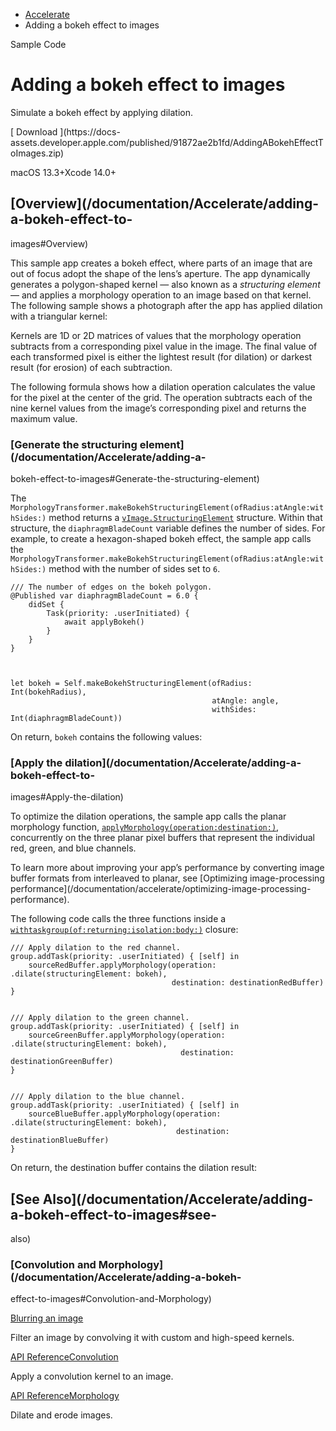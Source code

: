   * [ Accelerate ](/documentation/accelerate)
  * Adding a bokeh effect to images 

Sample Code

# Adding a bokeh effect to images

Simulate a bokeh effect by applying dilation.

[ Download ](https://docs-
assets.developer.apple.com/published/91872ae2b1fd/AddingABokehEffectToImages.zip)

macOS 13.3+Xcode 14.0+

## [Overview](/documentation/Accelerate/adding-a-bokeh-effect-to-
images#Overview)

This sample app creates a bokeh effect, where parts of an image that are out
of focus adopt the shape of the lens’s aperture. The app dynamically generates
a polygon-shaped kernel — also known as a _structuring element_ — and applies
a morphology operation to an image based on that kernel. The following sample
shows a photograph after the app has applied dilation with a triangular
kernel:

Kernels are 1D or 2D matrices of values that the morphology operation
subtracts from a corresponding pixel value in the image. The final value of
each transformed pixel is either the lightest result (for dilation) or darkest
result (for erosion) of each subtraction.

The following formula shows how a dilation operation calculates the value for
the pixel at the center of the grid. The operation subtracts each of the nine
kernel values from the image’s corresponding pixel and returns the maximum
value.

### [Generate the structuring element](/documentation/Accelerate/adding-a-
bokeh-effect-to-images#Generate-the-structuring-element)

The
`MorphologyTransformer.makeBokehStructuringElement(ofRadius:atAngle:withSides:)`
method returns a
[`vImage.StructuringElement`](/documentation/accelerate/vimage/structuringelement)
structure. Within that structure, the `diaphragmBladeCount` variable defines
the number of sides. For example, to create a hexagon-shaped bokeh effect, the
sample app calls the
`MorphologyTransformer.makeBokehStructuringElement(ofRadius:atAngle:withSides:)`
method with the number of sides set to `6`.

    
    
    /// The number of edges on the bokeh polygon.
    @Published var diaphragmBladeCount = 6.0 {
        didSet {
            Task(priority: .userInitiated) {
                await applyBokeh()
            }
        }
    }
    
    
    
    let bokeh = Self.makeBokehStructuringElement(ofRadius: Int(bokehRadius),
                                                 atAngle: angle,
                                                 withSides: Int(diaphragmBladeCount))
    

On return, `bokeh` contains the following values:

### [Apply the dilation](/documentation/Accelerate/adding-a-bokeh-effect-to-
images#Apply-the-dilation)

To optimize the dilation operations, the sample app calls the planar
morphology function,
[`applyMorphology(operation:destination:)`](/documentation/accelerate/vimage/pixelbuffer/applymorphology\(operation:destination:\)-1aqer),
concurrently on the three planar pixel buffers that represent the individual
red, green, and blue channels.

To learn more about improving your app’s performance by converting image
buffer formats from interleaved to planar, see [Optimizing image-processing
performance](/documentation/accelerate/optimizing-image-processing-
performance).

The following code calls the three functions inside a
[`withtaskgroup(of:returning:isolation:body:)`](/documentation/Swift/withTaskGroup\(of:returning:isolation:body:\))
closure:

    
    
    /// Apply dilation to the red channel.
    group.addTask(priority: .userInitiated) { [self] in
        sourceRedBuffer.applyMorphology(operation: .dilate(structuringElement: bokeh),
                                        destination: destinationRedBuffer)
    }
    
    
    /// Apply dilation to the green channel.
    group.addTask(priority: .userInitiated) { [self] in
        sourceGreenBuffer.applyMorphology(operation: .dilate(structuringElement: bokeh),
                                          destination: destinationGreenBuffer)
    }
    
    
    /// Apply dilation to the blue channel.
    group.addTask(priority: .userInitiated) { [self] in
        sourceBlueBuffer.applyMorphology(operation: .dilate(structuringElement: bokeh),
                                         destination: destinationBlueBuffer)
    }
    

On return, the destination buffer contains the dilation result:

## [See Also](/documentation/Accelerate/adding-a-bokeh-effect-to-images#see-
also)

### [Convolution and Morphology](/documentation/Accelerate/adding-a-bokeh-
effect-to-images#Convolution-and-Morphology)

[Blurring an image](/documentation/accelerate/blurring-an-image)

Filter an image by convolving it with custom and high-speed kernels.

[API ReferenceConvolution](/documentation/accelerate/convolution)

Apply a convolution kernel to an image.

[API ReferenceMorphology](/documentation/accelerate/morphology)

Dilate and erode images.

